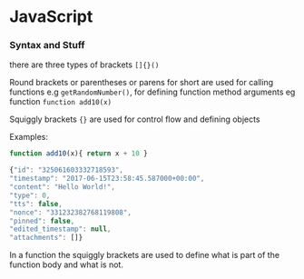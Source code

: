 # JavaScript

### Syntax and Stuff

there are three types of brackets
    ``[]{}()``

Round brackets or parentheses or parens for short are used for calling functions e.g ``getRandomNumber()``, for defining function method arguments eg function `function add10(x)`

Squiggly brackets `{}` are used for control flow and defining objects

Examples:
```javascript
function add10(x){ return x + 10 }
```

```javascript
{"id": "325061603332718593",
"timestamp": "2017-06-15T23:58:45.587000+00:00",
"content": "Hello World!",
"type": 0,
"tts": false,
"nonce": "331232382768119808",
"pinned": false,
"edited_timestamp": null,
"attachments": []}
```

In a function the squiggly brackets are used to define what is part of the function body and what is not.
